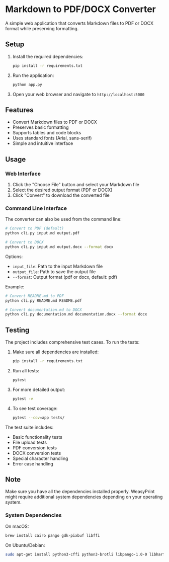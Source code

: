# Markdown to PDF/DOCX Converter

A simple web application that converts Markdown files to PDF or DOCX format while preserving formatting.

## Setup

1. Install the required dependencies:
   ```bash
   pip install -r requirements.txt
   ```

2. Run the application:
   ```bash
   python app.py
   ```

3. Open your web browser and navigate to `http://localhost:5000`

## Features

- Convert Markdown files to PDF or DOCX
- Preserves basic formatting
- Supports tables and code blocks
- Uses standard fonts (Arial, sans-serif)
- Simple and intuitive interface

## Usage

### Web Interface
1. Click the "Choose File" button and select your Markdown file
2. Select the desired output format (PDF or DOCX)
3. Click "Convert" to download the converted file

### Command Line Interface
The converter can also be used from the command line:

```bash
# Convert to PDF (default)
python cli.py input.md output.pdf

# Convert to DOCX
python cli.py input.md output.docx --format docx
```

Options:
- `input_file`: Path to the input Markdown file
- `output_file`: Path to save the output file
- `--format`: Output format (pdf or docx, default: pdf)

Example:
```bash
# Convert README.md to PDF
python cli.py README.md README.pdf

# Convert documentation.md to DOCX
python cli.py documentation.md documentation.docx --format docx
```

## Testing

The project includes comprehensive test cases. To run the tests:

1. Make sure all dependencies are installed:
   ```bash
   pip install -r requirements.txt
   ```

2. Run all tests:
   ```bash
   pytest
   ```

3. For more detailed output:
   ```bash
   pytest -v
   ```

4. To see test coverage:
   ```bash
   pytest --cov=app tests/
   ```

The test suite includes:
- Basic functionality tests
- File upload tests
- PDF conversion tests
- DOCX conversion tests
- Special character handling
- Error case handling

## Note

Make sure you have all the dependencies installed properly. WeasyPrint might require additional system dependencies depending on your operating system.

### System Dependencies

On macOS:
```bash
brew install cairo pango gdk-pixbuf libffi
```

On Ubuntu/Debian:
```bash
sudo apt-get install python3-cffi python3-brotli libpango-1.0-0 libharfbuzz0b libpangoft2-1.0-0
```
